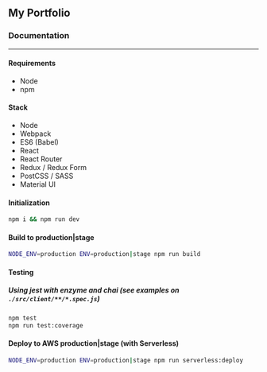 ## My Portfolio


### Documentation
---
#### Requirements
- Node
- npm

#### Stack
- Node
- Webpack
- ES6 (Babel)
- React
- React Router
- Redux / Redux Form
- PostCSS / SASS
- Material UI

#### Initialization
```bash
npm i && npm run dev
```

#### Build to production|stage
```bash
NODE_ENV=production ENV=production|stage npm run build
```

#### Testing
##### Using jest with enzyme and chai (see examples on `./src/client/**/*.spec.js`)
```bash
npm test
npm run test:coverage
```

#### Deploy to AWS production|stage (with Serverless)
```bash
NODE_ENV=production ENV=production|stage npm run serverless:deploy
```

